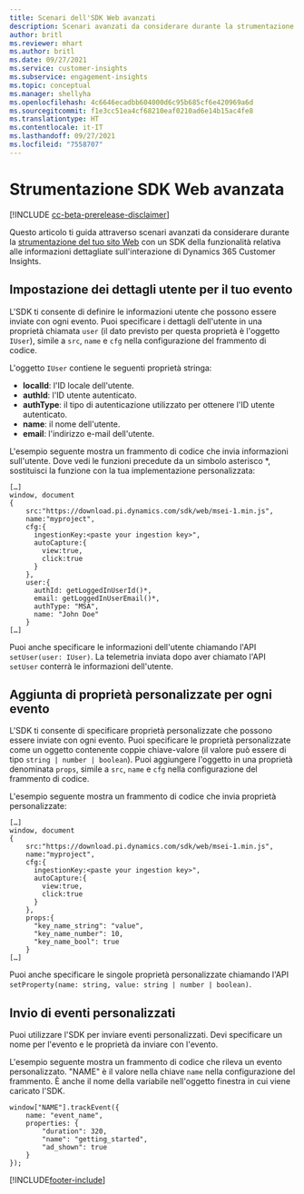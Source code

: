 ```yaml
---
title: Scenari dell'SDK Web avanzati
description: Scenari avanzati da considerare durante la strumentazione del tuo sito Web con un SDK.
author: britl
ms.reviewer: mhart
ms.author: britl
ms.date: 09/27/2021
ms.service: customer-insights
ms.subservice: engagement-insights
ms.topic: conceptual
ms.manager: shellyha
ms.openlocfilehash: 4c6646ecadbb604000d6c95b685cf6e420969a6d
ms.sourcegitcommit: f1e3cc51ea4cf68210eaf0210ad6e14b15ac4fe8
ms.translationtype: HT
ms.contentlocale: it-IT
ms.lasthandoff: 09/27/2021
ms.locfileid: "7558707"
---
```

# <a name="advanced-web-sdk-instrumentation"></a>Strumentazione SDK Web avanzata

[!INCLUDE [cc-beta-prerelease-disclaimer](includes/cc-beta-prerelease-disclaimer.md)]

Questo articolo ti guida attraverso scenari avanzati da considerare durante la [strumentazione del tuo sito Web](instrument-website.md) con un SDK della funzionalità relativa alle informazioni dettagliate sull'interazione di Dynamics 365 Customer Insights.

## <a name="setting-user-details-for-your-event"></a>Impostazione dei dettagli utente per il tuo evento

L'SDK ti consente di definire le informazioni utente che possono essere inviate con ogni evento. Puoi specificare i dettagli dell'utente in una proprietà chiamata `user` (il dato previsto per questa proprietà è l'oggetto `IUser`), simile a `src`, `name` e `cfg` nella configurazione del frammento di codice.

L'oggetto `IUser` contiene le seguenti proprietà stringa:

- **localId**: l'ID locale dell'utente.
- **authId**: l'ID utente autenticato.
- **authType**: il tipo di autenticazione utilizzato per ottenere l'ID utente autenticato.
- **name**: il nome dell'utente.
- **email**: l'indirizzo e-mail dell'utente.

L'esempio seguente mostra un frammento di codice che invia informazioni sull'utente. Dove vedi le funzioni precedute da un simbolo asterisco *, sostituisci la funzione con la tua implementazione personalizzata:

```
[…]
window, document
{
    src:"https://download.pi.dynamics.com/sdk/web/msei-1.min.js",
    name:"myproject",
    cfg:{
      ingestionKey:<paste your ingestion key>",
      autoCapture:{
        view:true,
        click:true
      }
    },
    user:{
      authId: getLoggedInUserId()*,
      email: getLoggedInUserEmail()*,
      authType: "MSA",
      name: "John Doe"
    }
[…]
```

Puoi anche specificare le informazioni dell'utente chiamando l'API `setUser(user: IUser)`. La telemetria inviata dopo aver chiamato l'API `setUser` conterrà le informazioni dell'utente.

## <a name="adding-custom-properties-for-each-event"></a>Aggiunta di proprietà personalizzate per ogni evento

L'SDK ti consente di specificare proprietà personalizzate che possono essere inviate con ogni evento. Puoi specificare le proprietà personalizzate come un oggetto contenente coppie chiave-valore (il valore può essere di tipo `string | number | boolean`). Puoi aggiungere l'oggetto in una proprietà denominata `props`, simile a `src`, `name` e `cfg` nella configurazione del frammento di codice.

L'esempio seguente mostra un frammento di codice che invia proprietà personalizzate:

```
[…]
window, document
{
    src:"https://download.pi.dynamics.com/sdk/web/msei-1.min.js",
    name:"myproject",
    cfg:{
      ingestionKey:<paste your ingestion key>",
      autoCapture:{
        view:true,
        click:true
      }
    },
    props:{
      "key_name_string": "value",
      "key_name_number": 10,
      "key_name_bool": true
    }
[…]
```

Puoi anche specificare le singole proprietà personalizzate chiamando l'API `setProperty(name: string, value: string | number | boolean)`.

## <a name="sending-custom-events"></a>Invio di eventi personalizzati

Puoi utilizzare l'SDK per inviare eventi personalizzati. Devi specificare un nome per l'evento e le proprietà da inviare con l'evento.

L'esempio seguente mostra un frammento di codice che rileva un evento personalizzato. "NAME" è il valore nella chiave `name` nella configurazione del frammento. È anche il nome della variabile nell'oggetto finestra in cui viene caricato l'SDK.

```
window["NAME"].trackEvent({
    name: "event_name",
    properties: {
        "duration": 320,
        "name": "getting_started",
        "ad_shown": true
    }
});
```


[!INCLUDE[footer-include](../includes/footer-banner.md)]

